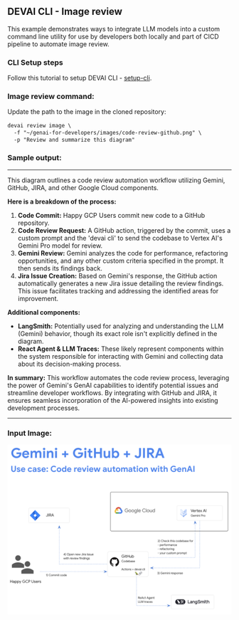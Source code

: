 ## DEVAI CLI - Image review

This example demonstrates ways to integrate LLM models into a custom command line utility for use by developers both locally and part of CICD pipeline to automate image review.

### CLI Setup steps

Follow this tutorial to setup DEVAI CLI - [setup-cli](../setup-cli.md).


### Image review command:

Update the path to the image in the cloned repository:
```
devai review image \
  -f "~/genai-for-developers/images/code-review-github.png" \
  -p "Review and summarize this diagram"  
```

### Sample output:
---
This diagram outlines a code review automation workflow utilizing Gemini, GitHub, JIRA, and other Google Cloud components.

**Here is a breakdown of the process:**

1. **Code Commit:** Happy GCP Users commit new code to a GitHub repository.
2. **Code Review Request:** A GitHub action, triggered by the commit, uses a custom prompt and the 'devai cli' to send the codebase to Vertex AI's Gemini Pro model for review.
3. **Gemini Review:** Gemini analyzes the code for performance, refactoring opportunities, and any other custom criteria specified in the prompt. It then sends its findings back. 
4. **Jira Issue Creation:**  Based on Gemini's response, the GitHub action automatically generates a new Jira issue detailing the review findings. This issue facilitates tracking and addressing the identified areas for improvement.

**Additional components:**

* **LangSmith:** Potentially used for analyzing and understanding the LLM (Gemini) behavior, though its exact role isn't explicitly defined in the diagram.
* **React Agent & LLM Traces:**  These likely represent components within the system responsible for interacting with Gemini and collecting data about its decision-making process.

**In summary:** This workflow automates the code review process, leveraging the power of Gemini's GenAI capabilities to identify potential issues and streamline developer workflows. By integrating with GitHub and JIRA, it ensures seamless incorporation of the AI-powered insights into existing development processes.

---

### Input Image:
![Code Review](../../../images/code-review-github.png "Code Review")
